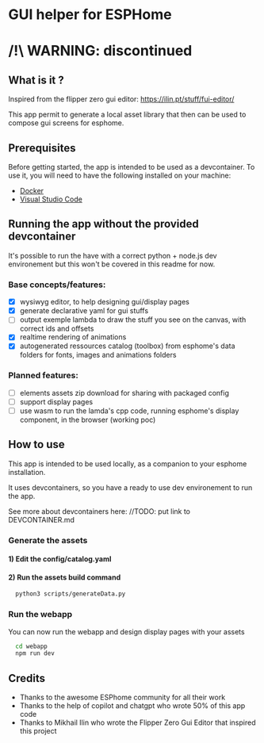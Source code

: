 # GUI helper for ESPHome

# /!\ WARNING: discontinued


## What is it ?

Inspired from the flipper zero gui editor: https://ilin.pt/stuff/fui-editor/

This app permit to generate a local asset library that then can be used to compose gui screens for esphome.

## Prerequisites

Before getting started, the app is intended to be used as a devcontainer. To use it, you will need to have the following installed on your machine:

- [Docker](https://www.docker.com/)
- [Visual Studio Code](https://code.visualstudio.com/)

## Running the app without the provided devcontainer

It's possible to run the have with a correct python + node.js dev environement but this won't be covered in this readme for now.

### Base concepts/features:

- [x] wysiwyg editor, to help designing gui/display pages
- [x] generate declarative yaml for gui stuffs
- [ ] output exemple lambda to draw the stuff you see on the canvas, with correct ids and offsets
- [x] realtime rendering of animations
- [x] autogenerated ressources catalog (toolbox) from esphome's data folders for fonts, images and animations folders

### Planned features:

- [ ] elements assets zip download for sharing with packaged config
- [ ] support display pages
- [ ] use wasm to run the lamda's cpp code, running esphome's display component, in the browser (working poc)

## How to use

This app is intended to be used locally, as a companion to your esphome installation.

It uses devcontainers, so you have a ready to use dev environement to run the app.

See more about devcontainers here: //TODO: put link to DEVCONTAINER.md

### Generate the assets

#### 1) Edit the config/catalog.yaml

#### 2) Run the assets build command

```bash
  python3 scripts/generateData.py
```

### Run the webapp

You can now run the webapp and design display pages with your assets

```bash
  cd webapp
  npm run dev
```

## Credits

- Thanks to the awesome ESPhome community for all their work
- Thanks to the help of copilot and chatgpt who wrote 50% of this app code
- Thanks to Mikhail Ilin who wrote the Flipper Zero Gui Editor that inspired this project
